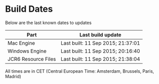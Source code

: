 # Build Dates

Below are the last known dates to updates

Part | Last build update
-----|-----
Mac Engine | Last built: 11 Sep 2015; 21:37:01
Windows Engine | Last built: 11 Sep 2015; 20:16:40
JCR6 Resource Files | Last built: 11 Sep 2015; 21:38:04
All times are in CET (Central European Time: Amsterdam, Brussels, Paris, Madrid)



